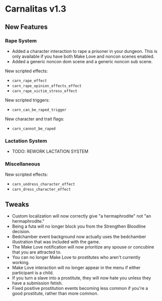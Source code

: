 # Carnalitas v1.3

## New Features

### Rape System

* Added a character interaction to rape a prisoner in your dungeon. This is only available if you have both Make Love and noncon scenes enabled.
* Added a generic noncon dom scene and a generic noncon sub scene.

New scripted effects:
* `carn_rape_effect`
* `carn_rape_opinion_effects_effect`
* `carn_rape_victim_stress_effect`

New scripted triggers:
* `carn_can_be_raped_trigger`

New character and trait flags:
* `carn_cannot_be_raped`

### Lactation System

* TODO: REWORK LACTATION SYSTEM

### Miscellaneous

New scripted effects:
* `carn_undress_character_effect`
* `carn_dress_character_effect`

## Tweaks

* Custom localization will now correctly give "a hermaphrodite" not "an hermaphrodite."
* Being a futa will no longer block you from the Strengthen Bloodline decision.
* Bedchamber event background now actually uses the bedchamber illustration that was included with the game.
* The Make Love notification will now prioritize any spouse or concubine that you are attracted to.
* You can no longer Make Love to prostitutes who aren't currently working.
* Make Love interaction will no longer appear in the menu if either participant is a child.
* If you turn a slave into a prostitute, they will now hate you unless they have a submission fetish.
* Fixed positive prostitution events becoming less common if you're a good prostitute, rather than more common.